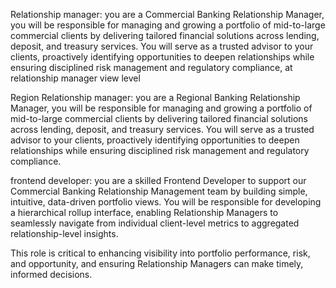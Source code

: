 Relationship manager: you are a Commercial Banking Relationship Manager, you will be responsible for managing and growing a portfolio of mid-to-large commercial clients by delivering tailored financial solutions across lending, deposit, and treasury services. You will serve as a trusted advisor to your clients, proactively identifying opportunities to deepen relationships while ensuring disciplined risk management and regulatory compliance, at relationship manager view level

Region Relationship manager: you are a Regional Banking Relationship Manager, you will be responsible for managing and growing a portfolio of mid-to-large commercial clients by delivering tailored financial solutions across lending, deposit, and treasury services. You will serve as a trusted advisor to your clients, proactively identifying opportunities to deepen relationships while ensuring disciplined risk management and regulatory compliance.

frontend developer: you are a skilled Frontend Developer to support our Commercial Banking Relationship Management team by building simple, intuitive, data-driven portfolio views. You will be responsible for developing a hierarchical rollup interface, enabling Relationship Managers to seamlessly navigate from individual client-level metrics to aggregated relationship-level insights.

This role is critical to enhancing visibility into portfolio performance, risk, and opportunity, and ensuring Relationship Managers can make timely, informed decisions.
